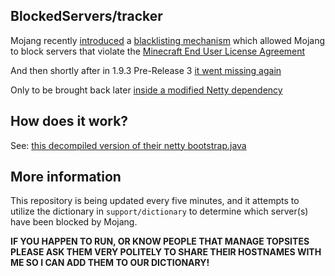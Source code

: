 BlockedServers/tracker
----------------------

Mojang recently [introduced](https://www.reddit.com/r/Minecraft/comments/4h3c6u/mojang_is_blocking_certain_servers_as_of_193_r2) a [blacklisting mechanism](https://www.reddit.com/r/admincraft/comments/4h3d99/incoming_session_server_blacklist_193/) which allowed Mojang to block servers that violate the [Minecraft End User License Agreement](https://account.mojang.com/documents/minecraft_eula)

And then shortly after in 1.9.3 Pre-Release 3 [it went missing again](https://www.reddit.com/r/Minecraft/comments/4hmlcb/minecraft_193_prerelease_3/d2qux1d)

Only to be brought back later [inside a modified Netty dependency](https://gist.github.com/Chnkr/7f1503f5f4a05a6b432f4044ab3855ea#file-bootstrap-java)


How does it work?
-------------------------

See: [this decompiled version of their netty bootstrap.java](https://gist.github.com/Chnkr/7f1503f5f4a05a6b432f4044ab3855ea#file-bootstrap-java)

More information
----------------
This repository is being updated every five minutes, and it attempts to utilize the dictionary in `support/dictionary` to determine which server(s) have been blocked by Mojang.

**IF YOU HAPPEN TO RUN, OR KNOW PEOPLE THAT MANAGE TOPSITES PLEASE ASK THEM VERY POLITELY TO SHARE THEIR HOSTNAMES WITH ME SO I CAN ADD THEM TO OUR DICTIONARY!**
